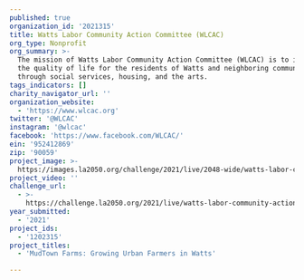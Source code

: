 ```yaml
---
published: true
organization_id: '2021315'
title: Watts Labor Community Action Committee (WLCAC)
org_type: Nonprofit
org_summary: >-
  The mission of Watts Labor Community Action Committee (WLCAC) is to improve
  the quality of life for the residents of Watts and neighboring communities
  through social services, housing, and the arts.
tags_indicators: []
charity_navigator_url: ''
organization_website:
  - 'https://www.wlcac.org'
twitter: '@WLCAC'
instagram: '@wlcac'
facebook: 'https://www.facebook.com/WLCAC/'
ein: '952412869'
zip: '90059'
project_image: >-
  https://images.la2050.org/challenge/2021/live/2048-wide/watts-labor-community-action-committee-wlcac.jpg
project_video: ''
challenge_url:
  - >-
    https://challenge.la2050.org/2021/live/watts-labor-community-action-committee-wlcac/
year_submitted:
  - '2021'
project_ids:
  - '1202315'
project_titles:
  - 'MudTown Farms: Growing Urban Farmers in Watts'

---
```


